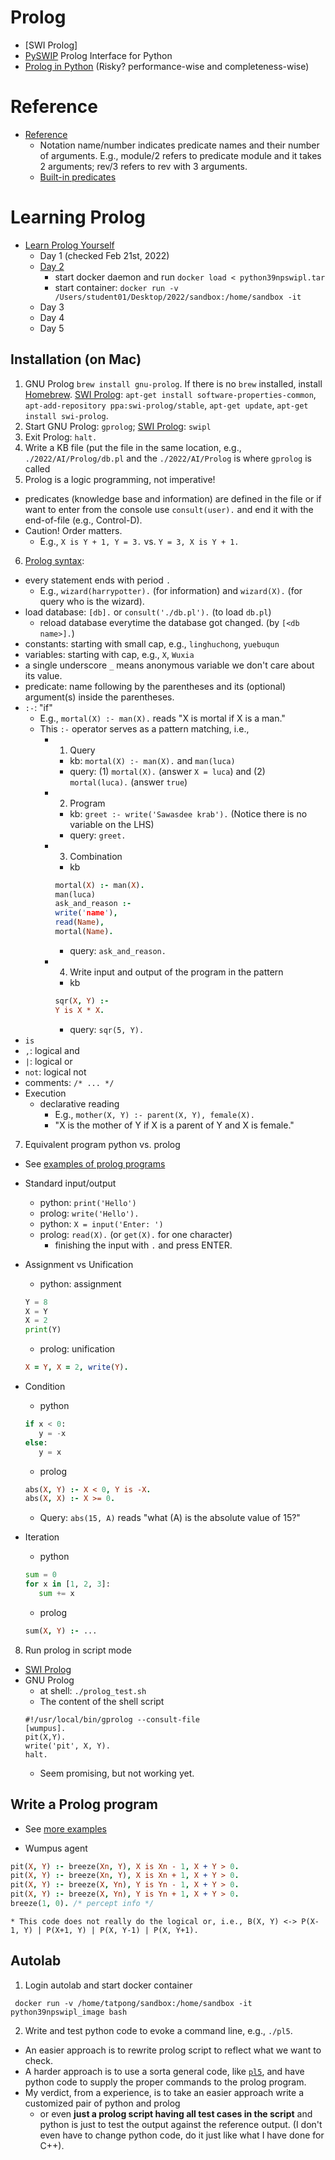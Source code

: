 # Prolog
  * [SWI Prolog]
  * [PySWIP](https://github.com/yuce/pyswip) Prolog Interface for Python
  * [Prolog in Python](https://www.openbookproject.net/py4fun/prolog/prolog1.html) (Risky? performance-wise and completeness-wise)

# Reference
  * [Reference](https://www.swi-prolog.org/pldoc/doc_for?object=manual)
    * Notation name/number indicates predicate names and their number of arguments. E.g., module/2 refers to predicate module and it takes 2 arguments; rev/3 refers to rev with 3 arguments.
    * [Built-in predicates](https://www.swi-prolog.org/pldoc/man?section=builtin)

# Learning Prolog
  * [Learn Prolog Yourself](https://cs.union.edu/~striegnk/courses/esslli04prolog/)
    * Day 1 (checked Feb 21st, 2022)
    * [Day 2](https://cs.union.edu/~striegnk/courses/esslli04prolog/practical.day2.php)
      * start docker daemon and run ```docker load < python39npswipl.tar``` 
      * start container: ```docker run -v /Users/student01/Desktop/2022/sandbox:/home/sandbox -it```
    * Day 3
    * Day 4
    * Day 5 

## Installation (on Mac)

1. GNU Prolog ```brew install gnu-prolog```. If there is no ```brew``` installed, install [Homebrew](https://brew.sh). [SWI Prolog](https://www.swi-prolog.org/build/PPA.html): ```apt-get install software-properties-common```, ```apt-add-repository ppa:swi-prolog/stable```, ```apt-get update```, ```apt-get install swi-prolog```.
2. Start GNU Prolog: ```gprolog```; [SWI Prolog](https://www.swi-prolog.org/pldoc/man?section=cmdline): ```swipl```
3. Exit Prolog: ```halt.```
4. Write a KB file (put the file in the same location, e.g., ```./2022/AI/Prolog/db.pl``` and the ```./2022/AI/Prolog``` is where ```gprolog``` is called
5. Prolog is a logic programming, not imperative!
  * predicates (knowledge base and information) are defined in the file or if want to enter from the console use ```consult(user).``` and end it with the end-of-file (e.g., Control-D).
  * Caution! Order matters.
    * E.g., ```X is Y + 1, Y = 3.``` vs. ```Y = 3, X is Y + 1.```
6. [Prolog syntax](https://www.cis.upenn.edu/~matuszek/Concise%20Guides/Concise%20Prolog.html):
  * every statement ends with period ```.```
    * E.g., ```wizard(harrypotter).``` (for information) and ```wizard(X).``` (for query who is the wizard). 
  * load database: ```[db].``` or ```consult('./db.pl').``` (to load ```db.pl```)
    * reload database everytime the database got changed. (by ```[<db name>].```) 
  * constants: starting with small cap, e.g., ```linghuchong```, ```yuebuqun```
  * variables: starting with cap, e.g., ```X```, ```Wuxia```
  * a single underscore ```_``` means anonymous variable we don't care about its value.
  * predicate: name following by the parentheses and its (optional) argument(s) inside the parentheses.
  * ```:-```: "if"
    * E.g., ```mortal(X) :- man(X).``` reads "X is mortal if X is a man." 
    * This ```:-``` operator serves as a pattern matching, i.e.,
      * 1. Query
        * kb: ```mortal(X) :- man(X).```  and ```man(luca)```
        * query: (1) ```mortal(X).``` (answer ```X = luca```) and (2) ```mortal(luca).``` (answer ```true```)
      * 2. Program
        * kb: ```greet :- write('Sawasdee krab').``` (Notice there is no variable on the LHS)
        * query: ```greet.```
      * 3. Combination
        * kb
        ```prolog
        mortal(X) :- man(X).
        man(luca)
        ask_and_reason :-
        write('name'),
        read(Name),
        mortal(Name).
        ```
        * query: ```ask_and_reason.```
      * 4. Write input and output of the program in the pattern
        * kb
        ```prolog
        sqr(X, Y) :-
        Y is X * X.
        ```
        * query: ```sqr(5, Y).```
  * ```is```
  * ```,```: logical and
  * ```|```: logical or
  * ```not```: logical not
  * comments: ```/* ... */```
  * Execution
    * declarative reading
      * E.g., ```mother(X, Y) :- parent(X, Y), female(X).```
      * "X is the mother of Y if X is a parent of Y and X is female."

7. Equivalent program python vs. prolog
  * See [examples of prolog programs](https://github.com/tatpongkatanyukul/AIX/raw/main/prolog/db.pl)
  * Standard input/output
    * python: ```print('Hello')```
    * prolog: ```write('Hello').``` 
    * python: ```X = input('Enter: ')```
    * prolog: ```read(X).``` (or ```get(X).``` for one character)
      * finishing the input with ```.``` and press ENTER. 
  * Assignment vs Unification
    * python: assignment
    ```python
    Y = 8
    X = Y
    X = 2
    print(Y)
    ```
    * prolog: unification
    ```prolog
    X = Y, X = 2, write(Y).
    ```
  * Condition
    * python
    ```python
    if x < 0:
       y = -x
    else:
       y = x
    ```
    * prolog
    ```prolog
    abs(X, Y) :- X < 0, Y is -X.
    abs(X, X) :- X >= 0.
    ```
      * Query: ```abs(15, A)``` reads "what (A) is the absolute value of 15?"
  
  * Iteration
    * python
    ```python
    sum = 0
    for x in [1, 2, 3]:
       sum += x
    ```
    * prolog
    ```prolog
    sum(X, Y) :- ...
    
    ```


8. Run prolog in script mode
  * [SWI Prolog](https://www.swi-prolog.org/pldoc/man?section=plscript)
  * GNU Prolog
    * at shell: ```./prolog_test.sh```
    * The content of the shell script
    ```
    #!/usr/local/bin/gprolog --consult-file
    [wumpus].
    pit(X,Y).
    write('pit', X, Y).
    halt.
    ```
    * Seem promising, but not working yet.

## Write a Prolog program
  * See [more examples](https://swish.swi-prolog.org/example/io.pl)

  * Wumpus agent
  ```prolog
  pit(X, Y) :- breeze(Xn, Y), X is Xn - 1, X + Y > 0.
  pit(X, Y) :- breeze(Xn, Y), X is Xn + 1, X + Y > 0.
  pit(X, Y) :- breeze(X, Yn), Y is Yn - 1, X + Y > 0.
  pit(X, Y) :- breeze(X, Yn), Y is Yn + 1, X + Y > 0.
  breeze(1, 0). /* percept info */
  ```
    * This code does not really do the logical or, i.e., B(X, Y) <-> P(X-1, Y) | P(X+1, Y) | P(X, Y-1) | P(X, Y+1).


## Autolab

1. Login autolab and start docker container
```
 docker run -v /home/tatpong/sandbox:/home/sandbox -it python39npswipl_image bash
``` 

2. Write and test python code to evoke a command line, e.g., ```./pl5```.
  * An easier approach is to rewrite prolog script to reflect what we want to check.
  * A harder approach is to use a sorta general code, like [```pl5```](https://github.com/tatpongkatanyukul/AIX/blob/main/prolog/pl5), and have python code to supply the proper commands to the prolog program.
  * My verdict, from a experience, is to take an easier approach write a customized pair of python and prolog 
    * or even **just a prolog script having all test cases in the script** and python is just to test the output against the reference output. (I don't even have to change python code, do it just like what I have done for C++).
